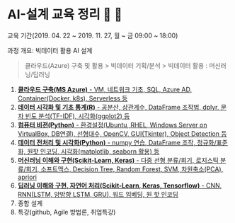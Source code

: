 # AI-설계 교육 정리 :trumpet: :musical_note:

교육 기간(2019. 04. 22 ~ 2019. 11. 27, 월 ~ 금 09:00 ~ 18:00)

과정 개요: 빅데이터 활용 AI 설계

> 클라우드(Azure) 구축 및 활용 > 빅데이터 기획/분석 > 빅데이터 활용 : 머신러닝/딥러닝

1. [**클라우드 구축(MS Azure)** - VM, 네트워크 기초, SQL, Azure AD, Container(Docker, k8s), Serverless 등](./1-Azure/README.md) 
2. [**데이터 시각화 및 기초 통계(R)** - 공분산, 상관계수, DataFrame 조작법, dplyr, 문자 빈도 분석(TF-IDF), 시각화(ggplot2) 등](./2-R_DataPreProcessing/README.md)
3. [**컴퓨터 비젼(Python)** - 환경설정(Ubuntu, RHEL, Windows Server on VirtualBox, DB연결), 선형대수, OpenCV, GUI(Tkinter), Object Detection 등](./3-Python_DataPreProcessing.md)
4. [**데이터 전처리 및 시각화(Python)** - numpy 연습, DataFrame 조작, 정규화/표준화, 원핫 인코딩, 시각화(matplotlib, seaborn 활용) 등](./4-Python_DataPreProcessing/README.md)
5. [**머신러닝 이해와 구현(Scikit-Learn, Keras)** - 다중 선형 분류/회기, 로지스틱 분류/회기, 소프트맥스, Decision Tree, Random Forest, SVM, 차원축소(PCA), apriori](./5-MachineLearning)
6. [**딥러닝 이해와 구현, 자연어 처리(Scikit-Learn, Keras, Tensorflow)** - CNN, RNN(LSTM, 양방향 LSTM, GRU), 워드 임베딩, 원 핫 인코딩](./6-DeepLearning_NLP)
7. 종합 설계
8. 특강(github, Agile 방법론, 취업특강)

